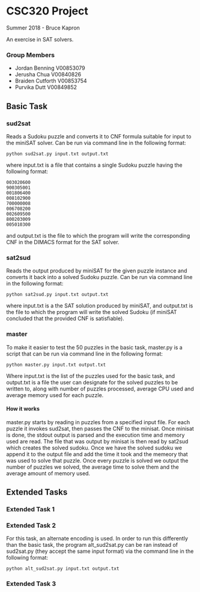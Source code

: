 # CSC320 Project
Summer 2018 - Bruce Kapron

An exercise in SAT solvers.

### Group Members
* Jordan Benning V00853079
* Jerusha Chua V00840826
* Braiden Cutforth V00853754
* Purvika Dutt V00849852

## Basic Task

### sud2sat
Reads a Sudoku puzzle and converts it to CNF formula suitable for input to the miniSAT solver. Can be run via command line in the following format:
```
python sud2sat.py input.txt output.txt
```
where input.txt is a file that contains a single Sudoku puzzle having the following format:
```
003020600
900305001
001806400
008102900
700000008
006708200
002609500
800203009
005010300
```
and output.txt is the file to which the program will write the corresponding CNF in the DIMACS format for the SAT solver.

### sat2sud
Reads the output produced by miniSAT for the given puzzle instance and converts it back into a solved Sudoku puzzle. Can be run via command line in the following format:
```
python sat2sud.py input.txt output.txt
```
where input.txt is a the SAT solution produced by miniSAT, and output.txt is the file to which the program will write the solved Sudoku (if miniSAT concluded that the provided CNF is satisfiable).

### master
To make it easier to test the 50 puzzles in the basic task, master.py is a script that can be run via command line in the following format:
```
python master.py input.txt output.txt
```
Where input.txt is the list of the puzzles used for the basic task, and output.txt is a file the user can designate for the solved puzzles to be written to, along with number of puzzles processed, average CPU used and average memory used for each puzzle.

#### How it works
master.py starts by reading in puzzles from a specified input file. For each puzzle it invokes sud2sat, then passes the CNF to the minisat. Once minisat is done, the stdout output is parsed and the execution time and memory used are read. The file that was output by minisat is then read by sat2sud which creates the solved sudoku. Once we have the solved sudoku we append it to the output file and add the time it took and the memeory that was used to solve that puzzle. Once every puzzle is solved we output the number of puzzles we solved, the average time to solve them and the average amount of memory used.

## Extended Tasks

### Extended Task 1

### Extended Task 2
For this task, an alternate encoding is used. In order to run this differently than the basic task, the program alt_sud2sat.py can be ran instead of sud2sat.py (they accept the same input format) via the command line in the following format:
```
python alt_sud2sat.py input.txt output.txt
```

### Extended Task 3
